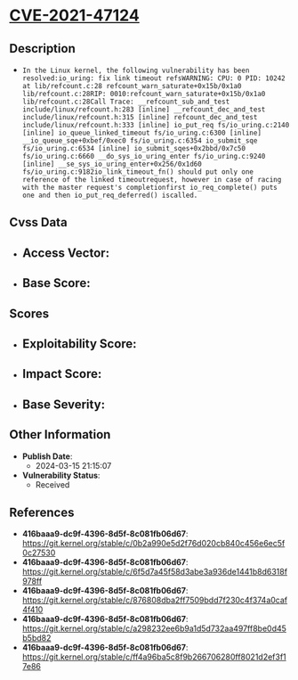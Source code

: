 
# [CVE-2021-47124](https://cve.mitre.org/cgi-bin/cvename.cgi?name=CVE-2021-47124)

## Description

- `In the Linux kernel, the following vulnerability has been resolved:io_uring: fix link timeout refsWARNING: CPU: 0 PID: 10242 at lib/refcount.c:28 refcount_warn_saturate+0x15b/0x1a0 lib/refcount.c:28RIP: 0010:refcount_warn_saturate+0x15b/0x1a0 lib/refcount.c:28Call Trace: __refcount_sub_and_test include/linux/refcount.h:283 [inline] __refcount_dec_and_test include/linux/refcount.h:315 [inline] refcount_dec_and_test include/linux/refcount.h:333 [inline] io_put_req fs/io_uring.c:2140 [inline] io_queue_linked_timeout fs/io_uring.c:6300 [inline] __io_queue_sqe+0xbef/0xec0 fs/io_uring.c:6354 io_submit_sqe fs/io_uring.c:6534 [inline] io_submit_sqes+0x2bbd/0x7c50 fs/io_uring.c:6660 __do_sys_io_uring_enter fs/io_uring.c:9240 [inline] __se_sys_io_uring_enter+0x256/0x1d60 fs/io_uring.c:9182io_link_timeout_fn() should put only one reference of the linked timeoutrequest, however in case of racing with the master request's completionfirst io_req_complete() puts one and then io_put_req_deferred() iscalled.`

## Cvss Data

- **Access Vector**:
  - 
- **Base Score**:
  - 

## Scores

- **Exploitability Score**:
  - 
- **Impact Score**:
  - 
- **Base Severity**:
  - 

## Other Information

- **Publish Date**:
  - 2024-03-15 21:15:07
- **Vulnerability Status**:
  - Received

## References

- **416baaa9-dc9f-4396-8d5f-8c081fb06d67**: https://git.kernel.org/stable/c/0b2a990e5d2f76d020cb840c456e6ec5f0c27530
- **416baaa9-dc9f-4396-8d5f-8c081fb06d67**: https://git.kernel.org/stable/c/6f5d7a45f58d3abe3a936de1441b8d6318f978ff
- **416baaa9-dc9f-4396-8d5f-8c081fb06d67**: https://git.kernel.org/stable/c/876808dba2ff7509bdd7f230c4f374a0caf4f410
- **416baaa9-dc9f-4396-8d5f-8c081fb06d67**: https://git.kernel.org/stable/c/a298232ee6b9a1d5d732aa497ff8be0d45b5bd82
- **416baaa9-dc9f-4396-8d5f-8c081fb06d67**: https://git.kernel.org/stable/c/ff4a96ba5c8f9b266706280ff8021d2ef3f17e86
